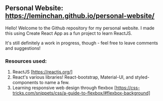 ## Personal Website: https://leminchan.github.io/personal-website/

Hello! Welcome to the Github repository for my personal website. I made this using Create React App as a fun project to learn ReactJS.

It's still definitely a work in progress, though - feel free to leave comments and suggestions!

### Resources used:
1. ReactJS [https://reactjs.org/]
2. React's various libraries! React-bootstrap, Material-UI, and styled-components to name a few.
3. Learning responsive web design through flexbox [https://css-tricks.com/snippets/css/a-guide-to-flexbox/#flexbox-background]